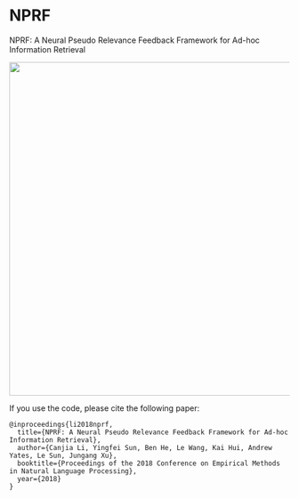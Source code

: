 # NPRF
NPRF: A Neural Pseudo Relevance Feedback Framework for Ad-hoc Information Retrieval

<p align="center"> 
<img src="https://github.com/ucasir/NPRF/blob/master/NPRF-arch.jpg" width="600" align="center">
</p>

If you use the code, please cite the following paper: 

```
@inproceedings{li2018nprf,
  title={NPRF: A Neural Pseudo Relevance Feedback Framework for Ad-hoc Information Retrieval},
  author={Canjia Li, Yingfei Sun, Ben He, Le Wang, Kai Hui, Andrew Yates, Le Sun, Jungang Xu},
  booktitle={Proceedings of the 2018 Conference on Empirical Methods in Natural Language Processing},
  year={2018}
}
```
